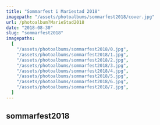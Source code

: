 ```yaml
---
title: "Sommarfest i Mariestad 2018"
imagepath: "/assets/photoalbums/sommarfest2018/cover.jpg"
url: /photoalbum?MarieStad2018
date: "2018-08-30"
slug: "sommarfest2018"
imagepaths:
  [
    "/assets/photoalbums/sommarfest2018/0.jpg",
    "/assets/photoalbums/sommarfest2018/1.jpg",
    "/assets/photoalbums/sommarfest2018/2.jpg",
    "/assets/photoalbums/sommarfest2018/3.jpg",
    "/assets/photoalbums/sommarfest2018/4.jpg",
    "/assets/photoalbums/sommarfest2018/5.jpg",
    "/assets/photoalbums/sommarfest2018/6.jpg",
    "/assets/photoalbums/sommarfest2018/7.jpg",
  ]
---
```


## sommarfest2018
